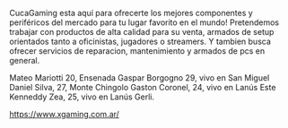 CucaGaming esta aquí para ofrecerte los mejores componentes y periféricos del mercado para tu lugar favorito en el mundo!
Pretendemos trabajar con productos de alta calidad para su venta, armados de setup orientados tanto a oficinistas, jugadores o streamers. Y tambien busca ofrecer servicios de reparacion, mantenimiento y armados de pcs en general.

Mateo Mariotti 20, Ensenada
Gaspar Borgogno 29, vivo en San Miguel
Daniel Silva, 27, Monte Chingolo 
Gaston Coronel, 24, vivo en Lanús Este
Kenneddy Zea, 25, vivo en Lanús Gerli.

https://www.xgaming.com.ar/
